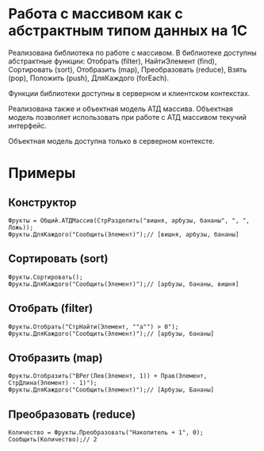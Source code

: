 # Работа с массивом как с абстрактным типом данных на 1С

Реализована библиотека по работе с массивом. В библиотеке доступны абстрактные функции: Отобрать (filter), НайтиЭлемент (find), Сортировать (sort), Отобразить (map), Преобразовать (reduce), Взять (pop), Положить (push), ДляКаждого (forEach).

Функции библиотеки доступны в серверном и клиентском контекстах.

Реализована также и объектная модель АТД массива. Объектная модель позволяет использовать при работе с АТД массивом текучий интерфейс.

Объектная модель доступна только в серверном контексте.

# Примеры

## Конструктор

	Фрукты = Общий.АТДМассив(СтрРазделить("вишня, арбузы, бананы", ", ", Ложь));
	Фрукты.ДляКаждого("Сообщить(Элемент)");// [вишня, арбузы, бананы]

## Сортировать (sort)

	Фрукты.Сортировать();
	Фрукты.ДляКаждого("Сообщить(Элемент)");// [арбузы, бананы, вишня]

## Отобрать (filter)

	Фрукты.Отобрать("СтрНайти(Элемент, ""а"") > 0");
	Фрукты.ДляКаждого("Сообщить(Элемент)");// [арбузы, бананы]

## Отобразить (map)

	Фрукты.Отобразить("ВРег(Лев(Элемент, 1)) + Прав(Элемент, СтрДлина(Элемент) - 1)");
	Фрукты.ДляКаждого("Сообщить(Элемент)");// [Арбузы, Бананы]

## Преобразовать (reduce)

	Количество = Фрукты.Преобразовать("Накопитель + 1", 0);
	Сообщить(Количество);// 2
